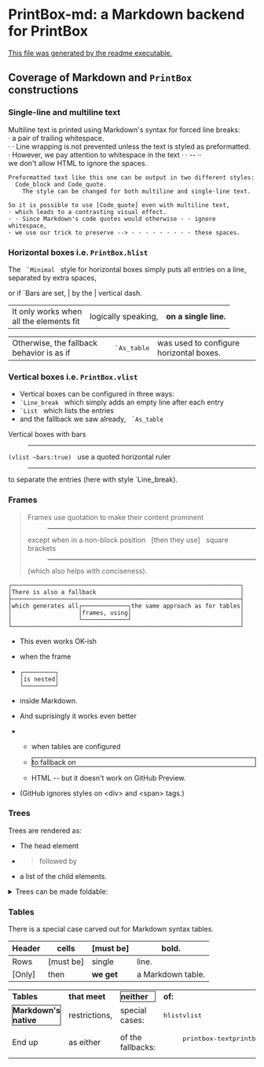 # PrintBox-md: a Markdown backend for PrintBox

[This file was generated by the readme executable.](readme.ml)

## Coverage of Markdown and `PrintBox` constructions

### Single-line and multiline text

Multiline text is printed using Markdown's syntax for forced line breaks:  
· a pair of trailing whitespace.  
· · Line wrapping is not prevented unless the text is styled as preformatted.  
· However, we pay attention to whitespace in the text · · -- ··   
we don't allow HTML to ignore the spaces.


```
Preformatted text like this one can be output in two different styles:
  Code_block and Code_quote.
    The style can be changed for both multiline and single-line text.
```


`So it is possible to use [Code_quote] even with multiline text,`  
`· which leads to a contrasting visual effect.`  
`· · Since Markdown's code quotes would otherwise · · ignore whitespace,`  
`· we use our trick to preserve --> · · · · · · · · · these spaces.`

### Horizontal boxes i.e. `PrintBox.hlist`

The &nbsp; `` `Minimal `` &nbsp; style for horizontal boxes simply puts all entries on a line,  &nbsp; separated by extra spaces,

or if \`Bars are set, |  by the | vertical dash.

<div>
 <table class="framed">
  <tr><td><div>It only works when<br/>all the elements fit</div></td>
   <td><div>logically speaking,</div></td>
   <td><div><b>on a single line.</b></div></td>
  </tr>
 </table>
</div>



<div>
 <table class="non-framed">
  <tr><td><div>Otherwise, the fallback behavior is as if</div></td>
   <td><pre><span style="font-family: monospace">`As_table</span></pre></td>
   <td><div>was used to configure horizontal boxes.</div></td>
  </tr>
 </table>
</div>



### Vertical boxes i.e. `PrintBox.vlist`

- Vertical boxes can be configured in three ways:
- `` `Line_break `` &nbsp; which simply adds an empty line after each entry
- `` `List `` &nbsp; which lists the entries
- and the fallback we saw already, &nbsp; `` `As_table ``

Vertical boxes with bars  
> ---
`(vlist ~bars:true)` &nbsp; use a quoted horizontal ruler  
> ---
to separate the entries (here with style \`Line_break).

### Frames

> Frames use quotation to make their content prominent  
> > ---
> except when in a non-block position &nbsp; [then they use] &nbsp; square brackets  
> > ---
> (which also helps with conciseness).


```
┌─────────────────────────────────────────────────────────────────┐
│There is also a fallback                                         │
├─────────────────────────────────────────────────────────────────┤
│which generates all┌─────────────┐the same approach as for tables│
│                   │frames, using│                               │
│                   └─────────────┘                               │
└─────────────────────────────────────────────────────────────────┘
```


- This even works OK-ish
- when the frame
- 
  ```
  ┌─────────┐
  │is nested│
  └─────────┘
  ```
  
- inside Markdown.

- And suprisingly it works even better
- - when tables are configured
  - <div><div style="border:thin solid"><div>to fallback on</div></div></div>
    
    
  - HTML -- but it doesn't work on GitHub Preview.
- (GitHub ignores styles on \<div\> and \<span\> tags.)

### Trees

Trees are rendered as:
- The head element
- > followed by
- a list of the child elements.

<details><summary>Trees can be made foldable:</summary>

- The head element
- > is the summary
- <details><summary>and the children...</summary>
  
  - **are the details.**
  </details>
  
  
</details>



### Tables

There is a special case carved out for Markdown syntax tables.

Header|cells    |[must be] |bold.
------|---------|----------|-----------------
Rows  |[must be]|single    |line.
[Only]|then     |**we get**|a Markdown table.

<div>
 <table class="framed">
  <tr><td><div><b>Tables</b></div></td><td><div><b>that meet</b></div></td>
   <td><div style="border:thin solid"><div><b>neither</b></div></div></td>
   <td><div><b>of:</b></div></td>
  </tr>
  <tr>
   <td>
    <div style="border:thin solid"><div><b>Markdown's native</b></div></div>
   </td><td><div>restrictions,</div></td><td><div>special cases:</div></td>
   <td><pre><span style="font-family: monospace">hlistvlist</span></pre></td>
  </tr>
  <tr><td><div>End up</div></td><td><div>as either</div></td>
   <td><div>of the fallbacks:</div></td>
   <td>
    <pre>
     <span style="font-family: monospace">printbox-textprintbox-html</span>
    </pre>
   </td>
  </tr>
 </table>
</div>



